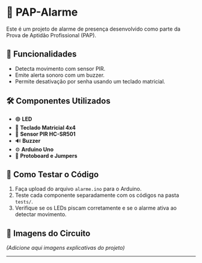 # 📢 PAP-Alarme

Este é um projeto de alarme de presença desenvolvido como parte da Prova de Aptidão Profissional (PAP).

## 📌 Funcionalidades
- Detecta movimento com sensor PIR.
- Emite alerta sonoro com um buzzer.
- Permite desativação por senha usando um teclado matricial.

## 🛠️ Componentes Utilizados
- 🟢 **LED**
- 🔲 **Teclado Matricial 4x4**
- 📡 **Sensor PIR HC-SR501**
- 🔊 **Buzzer**
- ⚙️ **Arduino Uno**
- 🔌 **Protoboard e Jumpers**

## 🔧 Como Testar o Código
1. Faça upload do arquivo `alarme.ino` para o Arduino.
2. Teste cada componente separadamente com os códigos na pasta `tests/`.
3. Verifique se os LEDs piscam corretamente e se o alarme ativa ao detectar movimento.

## 📸 Imagens do Circuito
*(Adicione aqui imagens explicativas do projeto)*

---
